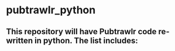 # pubtrawlr_python

This repository will have Pubtrawlr code re-written in python. The list includes:
- 
